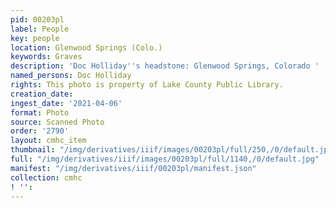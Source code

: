 ```yaml
---
pid: 00203pl
label: People
key: people
location: Glenwood Springs (Colo.)
keywords: Graves
description: 'Doc Holliday''s headstone: Glenwood Springs, Colorado '
named_persons: Doc Holliday
rights: This photo is property of Lake County Public Library.
creation_date: 
ingest_date: '2021-04-06'
format: Photo
source: Scanned Photo
order: '2790'
layout: cmhc_item
thumbnail: "/img/derivatives/iiif/images/00203pl/full/250,/0/default.jpg"
full: "/img/derivatives/iiif/images/00203pl/full/1140,/0/default.jpg"
manifest: "/img/derivatives/iiif/00203pl/manifest.json"
collection: cmhc
! '': 
---
```

